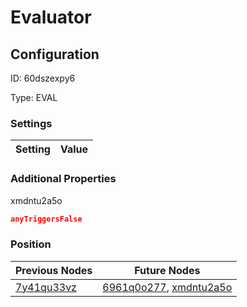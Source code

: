 # Evaluator
## Configuration
ID:  60dszexpy6

Type: EVAL 


### Settings
| Setting | Value  |
| :------------------------ | ---------------------------------------- |
 




### Additional Properties
xmdntu2a5o
 ```json 
anyTriggersFalse
```




### Position
| Previous Nodes | Future Nodes |
| :------------- | ------------ |
| [7y41qu33vz](./7y41qu33vz.md) | [6961q0o277](./6961q0o277.md), [xmdntu2a5o](./xmdntu2a5o.md) |